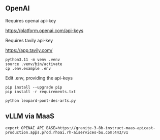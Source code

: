 ## OpenAI
Requires openai api-key

https://platform.openai.com/api-keys

Requires tavily api-key

https://app.tavily.com/

```
python3.11 -m venv .venv
source .venv/bin/activate
cp .env.example .env
```

Edit .env, providing the api-keys

```
pip install --upgrade pip
pip install -r requirements.txt
```

```
python leopard-pont-des-arts.py
```

## vLLM via MaaS

```
export OPENAI_API_BASE=https://granite-3-8b-instruct-maas-apicast-production.apps.prod.rhoai.rh-aiservices-bu.com:443/v1
```

